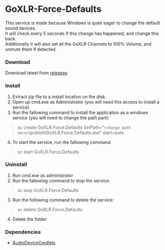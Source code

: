 # GoXLR-Force-Defaults

This service is made because Windows is quite eager to change the default sound devices. <br />
It will check every 5 seconds if this change has happened, and change this back.<br />
Additionally it will also set all the GoXLR Channels to 100% Volume, and unmute them if detected.

### Download

Download latest from [releases](https://github.com/oddbear/GoXLR-Force-Defaults/releases/download/v1/publish.zip)

### Install

1. Extract zip file to a install location on the disk.
2. Open up cmd.exe as Administrator (you will need this access to install a service).
3. Run the fallowing command to install the application as a windows service (you will need to change the path part):
> sc create GoXLR.Force.Defaults binPath="`<change path here>`\publish\GoXLR.Force.Defaults.exe" start=auto
4. To start the service, run the fallowing command:
> sc start GoXLR.Force.Defaults

### Uninstall

1. Run cmd.exe as administrator
2. Run the fallowing command to stop the service:
> sc stop GoXLR.Force.Defaults
3. Run the following command to delete the service:
> sc delete GoXLR.Force.Defaults
4. Delete the folder

### Dependencies
* [AudioDeviceCmdlets](https://github.com/frgnca/AudioDeviceCmdlets)
